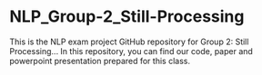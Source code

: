 # NLP_Group-2_Still-Processing
This is the NLP exam project GitHub repository for Group 2: Still Processing... 
In this repository, you can find our code, paper and powerpoint presentation prepared for this class.
